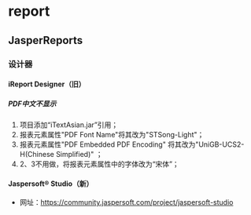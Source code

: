 # report

## JasperReports

### 设计器

#### iReport Designer（旧）

##### PDF中文不显示

1. 项目添加“iTextAsian.jar”引用；
2. 报表元素属性"PDF Font Name"将其改为"STSong-Light"；
3. 报表元素属性"PDF Embedded PDF Encoding" 将其改为"UniGB-UCS2-H(Chinese Simplified)" ；
4. 2、3不用做，将报表元素属性中的字体改为“宋体”；

#### Jaspersoft® Studio（新）

* 网址：https://community.jaspersoft.com/project/jaspersoft-studio
